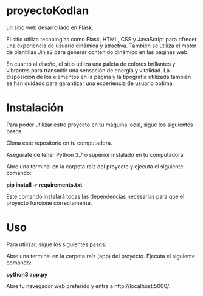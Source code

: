 # proyectoKodlan

un sitio web desarrollado en Flask.

El sitio utiliza tecnologías como Flask, HTML, CSS y JavaScript para ofrecer una experiencia de usuario dinámica y atractiva. También se utiliza el motor de plantillas Jinja2 para generar contenido dinámico en las páginas web.

En cuanto al diseño, el sitio utiliza una paleta de colores brillantes y vibrantes para transmitir una sensación de energía y vitalidad. La disposición de los elementos en la página y la tipografía utilizada también se han cuidado para garantizar una experiencia de usuario óptima.


# Instalación
Para poder utilizar estre proyecto en tu máquina local, sigue los siguientes pasos:

Clona este repositorio en tu computadora.

Asegúrate de tener Python 3.7 o superior instalado en tu computadora.

Abre una terminal en la carpeta raíz del proyecto y ejecuta el siguiente comando:

__pip install -r requirements.txt__

Este comando instalará todas las dependencias necesarias para que el proyecto funcione correctamente.

# Uso
Para utilizar, sigue los siguientes pasos:

Abre una terminal en la carpeta raíz (app) del proyecto. 
Ejecuta el siguiente comando:

__python3 app.py__

Abre tu navegador web preferido y entra a http://localhost:5000/.
